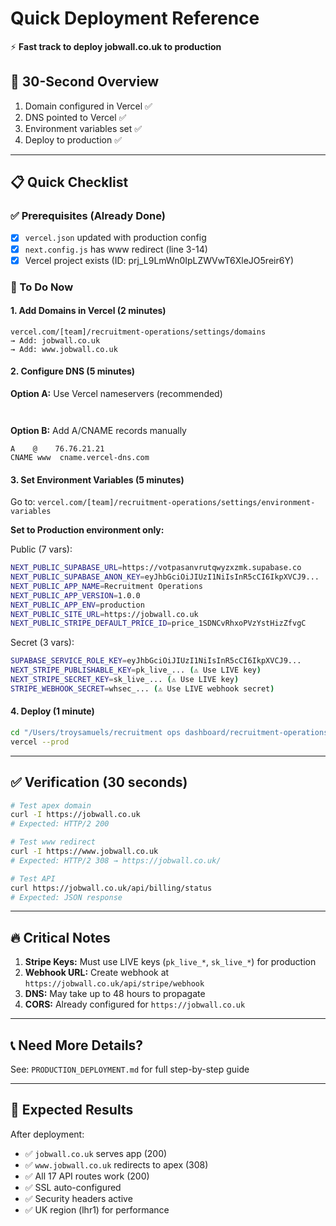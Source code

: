 # Quick Deployment Reference

⚡ **Fast track to deploy jobwall.co.uk to production**

## 🎯 30-Second Overview

1. Domain configured in Vercel ✅
2. DNS pointed to Vercel ✅
3. Environment variables set ✅
4. Deploy to production ✅

---

## 📋 Quick Checklist

### ✅ Prerequisites (Already Done)
- [x] `vercel.json` updated with production config
- [x] `next.config.js` has www redirect (line 3-14)
- [x] Vercel project exists (ID: prj_L9LmWn0IpLZWVwT6XleJO5reir6Y)

### 🚀 To Do Now

#### 1. Add Domains in Vercel (2 minutes)
```
vercel.com/[team]/recruitment-operations/settings/domains
→ Add: jobwall.co.uk
→ Add: www.jobwall.co.uk
```

#### 2. Configure DNS (5 minutes)
**Option A:** Use Vercel nameservers (recommended)
```


```

**Option B:** Add A/CNAME records manually
```
A    @    76.76.21.21
CNAME www  cname.vercel-dns.com
```

#### 3. Set Environment Variables (5 minutes)
Go to: `vercel.com/[team]/recruitment-operations/settings/environment-variables`

**Set to Production environment only:**

Public (7 vars):
```bash
NEXT_PUBLIC_SUPABASE_URL=https://votpasanvrutqwyzxzmk.supabase.co
NEXT_PUBLIC_SUPABASE_ANON_KEY=eyJhbGciOiJIUzI1NiIsInR5cCI6IkpXVCJ9...
NEXT_PUBLIC_APP_NAME=Recruitment Operations
NEXT_PUBLIC_APP_VERSION=1.0.0
NEXT_PUBLIC_APP_ENV=production
NEXT_PUBLIC_SITE_URL=https://jobwall.co.uk
NEXT_PUBLIC_STRIPE_DEFAULT_PRICE_ID=price_1SDNCvRhxoPVzYstHizZfvgC
```

Secret (3 vars):
```bash
SUPABASE_SERVICE_ROLE_KEY=eyJhbGciOiJIUzI1NiIsInR5cCI6IkpXVCJ9...
NEXT_STRIPE_PUBLISHABLE_KEY=pk_live_... (⚠️ Use LIVE key)
NEXT_STRIPE_SECRET_KEY=sk_live_... (⚠️ Use LIVE key)
STRIPE_WEBHOOK_SECRET=whsec_... (⚠️ Use LIVE webhook secret)
```

#### 4. Deploy (1 minute)
```bash
cd "/Users/troysamuels/recruitment ops dashboard/recruitment-operations"
vercel --prod
```

---

## ✅ Verification (30 seconds)

```bash
# Test apex domain
curl -I https://jobwall.co.uk
# Expected: HTTP/2 200

# Test www redirect
curl -I https://www.jobwall.co.uk
# Expected: HTTP/2 308 → https://jobwall.co.uk/

# Test API
curl https://jobwall.co.uk/api/billing/status
# Expected: JSON response
```

---

## 🔥 Critical Notes

1. **Stripe Keys:** Must use LIVE keys (`pk_live_*`, `sk_live_*`) for production
2. **Webhook URL:** Create webhook at `https://jobwall.co.uk/api/stripe/webhook`
3. **DNS:** May take up to 48 hours to propagate
4. **CORS:** Already configured for `https://jobwall.co.uk`

---

## 📞 Need More Details?

See: `PRODUCTION_DEPLOYMENT.md` for full step-by-step guide

---

## 🎯 Expected Results

After deployment:
- ✅ `jobwall.co.uk` serves app (200)
- ✅ `www.jobwall.co.uk` redirects to apex (308)
- ✅ All 17 API routes work (200)
- ✅ SSL auto-configured
- ✅ Security headers active
- ✅ UK region (lhr1) for performance
